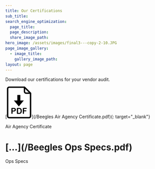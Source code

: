 ```yaml
---
title: Our Certifications
sub_title:
search_engine_optimization:
  page_title:
  page_description:
  share_image_path:
hero_image: /assets/images/final3---copy-2-10.JPG
page_image_gallery:
  - image_title:
    gallery_image_path:
layout: page
---
```


Download our certifications for your vendor audit.

[![Air Agency Certificate](/assets/images/icons/pdf.svg)](/Beegles Air Agency Certificate.pdf){: target="_blank"}

Air Agency Certificate

# **[…](/Beegles Ops Specs.pdf)**

Ops Specs